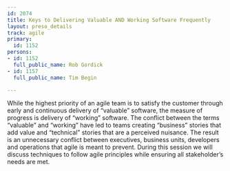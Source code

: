 ```yaml
---
id: 2074
title: Keys to Delivering Valuable AND Working Software Frequently
layout: preso_details
track: agile
primary:
  id: 1152
persons:
- id: 1152
  full_public_name: Rob Gordick
- id: 1157
  full_public_name: Tim Begin

---
```

While the highest priority of an agile team is to satisfy the customer through early and continuous delivery of “valuable” software, the measure of progress is delivery of “working” software.  The conflict between the terms “valuable” and “working” have led to teams creating “business” stories that add value and “technical” stories that are a perceived nuisance.  The result is an unnecessary conflict between executives, business units, developers and operations that agile is meant to prevent.  During this session we will discuss techniques to follow agile principles while ensuring all stakeholder’s needs are met.
